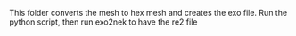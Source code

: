 This folder converts the mesh to hex mesh and creates the exo file.
Run the python script, then run exo2nek to have the re2 file
